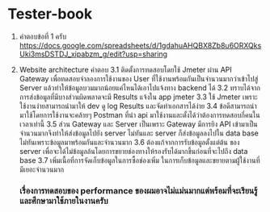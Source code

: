 # Tester-book
1. คำตอบข้อที่ 1 ครับ
https://docs.google.com/spreadsheets/d/1gdahuAHQBX8Zb8u6ORXQksUki3msDSTDJ_xipabzm_g/edit?usp=sharing

3. Website architecture 
คำตอบ
    3.1 ติดตั้งการทดสอบโดยใช้ Jmeter ผ่าน API Gateway เพื่อทดสอบจำลองการใช้งานของ User ที่ใช้งานพร้อมกันเป็นจำนวนมากว่าเข้าไปสู่ Server แล้วทำให้ข้อมูลบวมมากน้อยแค่ไหนได้เอาไปแจ้งทาง backend ได้
    3.2 ทราบได้จากการส่งข้อมูลที่มีบางส่วนผิดพลาดจะมี Results แจ้งใน app jmeter
    3.3 ใช้ Jmeter เพราะใช้งานง่ายสามารถนำมาให้ dev ดู log Results และจัดทำเอกสารได้ง่าย
    3.4 ข้อดีสามารถนำมาใช้โดยการใช้งานจะคล้ายๆ Postman ที่นำ api มาใช้งานและตั้งได้ว่าต้องการทดสอบกี่คนในเวลาเท่านี้
    3.5 ส่วน Gateway และ Server เป็นเพราะ Gateway มีการยิง API เข้ามาเป็นจำนวนมากจึงทำให้ส่งข้อมูลไปยัง server ไม่ทันและ server ก็ส่งข้อมูลลงไปใน data base ไม่ทันเพราะข้อมูลมาพร้อมกันและจำนวนมาก
    3.6 ต้องแก้จากการรับข้อมูลตั้งแต่ต้น ของ server เพื่อจะได้ไม่ข้อมูลล้นโดยการขยายช่องทางให้รองรับได้มากขึ้นก่อนที่จะไปถึง data base
    3.7 เพิ่มเนื้อที่การจัดเก็บข้อมูลในการซื้อช่องเพิ่ม ในการเก็บข้อมูลและขยายตามผู้่ใช้งานที่มีเยอะจำนวนมาก

    ### เรื่องการทดสอบของ performance ของผมอาจไม่แม่นมากแต่พร้อมที่จะเรียนรู้และศึกษามาใช้ภายในงานครับ
